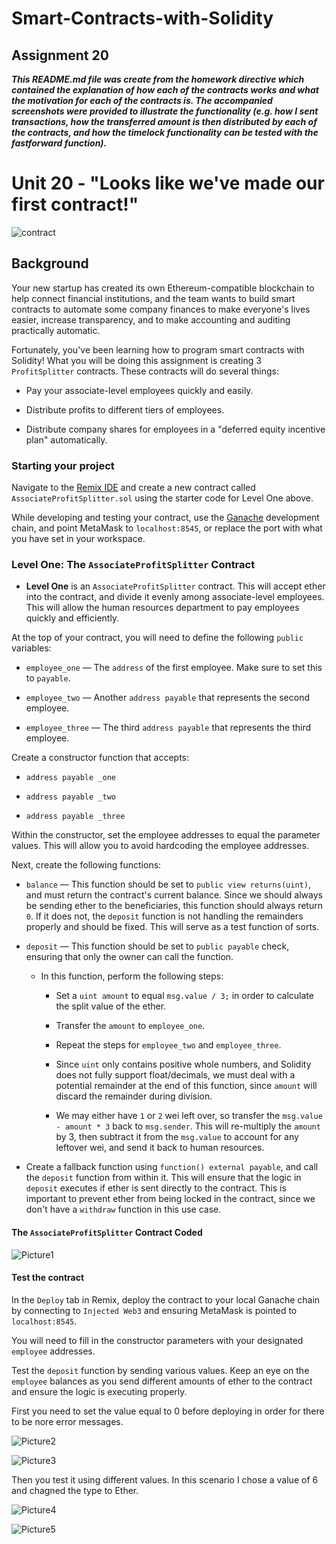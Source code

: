 # Smart-Contracts-with-Solidity

## Assignment 20

***This README.md file was create from the homework directive which contained the explanation of how each of the contracts works and what the motivation for each of the contracts is. The accompanied screenshots were provided to illustrate the functionality (e.g. how I sent transactions, how the transferred amount is then distributed by each of the contracts, and how the timelock functionality can be tested with the fastforward function).***

# Unit 20 - "Looks like we've made our first contract!"

![contract](https://image.shutterstock.com/z/stock-photo-two-hands-handshake-polygonal-low-poly-hud-illustration-smart-contract-agreement-blockchain-and-1161295627.jpg)

## Background

Your new startup has created its own Ethereum-compatible blockchain to help connect financial institutions, and the team wants to build smart contracts to automate some company finances to make everyone's lives easier, increase transparency, and to make accounting and auditing practically automatic.

Fortunately, you've been learning how to program smart contracts with Solidity! What you will be doing this assignment is creating 3 `ProfitSplitter` contracts. These contracts will do several things:

* Pay your associate-level employees quickly and easily.

* Distribute profits to different tiers of employees.

* Distribute company shares for employees in a "deferred equity incentive plan" automatically.

### Starting your project

Navigate to the [Remix IDE](https://remix.ethereum.org) and create a new contract called `AssociateProfitSplitter.sol` using the starter code for Level One above.

While developing and testing your contract, use the [Ganache](https://www.trufflesuite.com/ganache) development chain, and point MetaMask to `localhost:8545`, or replace the port with what you have set in your workspace.

### Level One: The `AssociateProfitSplitter` Contract

* **Level One** is an `AssociateProfitSplitter` contract. This will accept ether into the contract, and divide it evenly among associate-level employees. This will allow the human resources department to pay employees quickly and efficiently.

At the top of your contract, you will need to define the following `public` variables:

* `employee_one` — The `address` of the first employee. Make sure to set this to `payable`.

* `employee_two` — Another `address payable` that represents the second employee.

* `employee_three` — The third `address payable` that represents the third employee.

Create a constructor function that accepts:

* `address payable _one`

* `address payable _two`

* `address payable _three`

Within the constructor, set the employee addresses to equal the parameter values. This will allow you to avoid hardcoding the employee addresses.

Next, create the following functions:

* `balance` — This function should be set to `public view returns(uint)`, and must return the contract's current balance. Since we should always be sending ether to the beneficiaries, this function should always return `0`. If it does not, the `deposit` function is not handling the remainders properly and should be fixed. This will serve as a test function of sorts.

* `deposit` — This function should be set to `public payable` check, ensuring that only the owner can call the function.

  * In this function, perform the following steps:

    * Set a `uint amount` to equal `msg.value / 3;` in order to calculate the split value of the ether.

    * Transfer the `amount` to `employee_one`.

    * Repeat the steps for `employee_two` and `employee_three`.

    * Since `uint` only contains positive whole numbers, and Solidity does not fully support float/decimals, we must deal with a potential remainder at the end of this function, since `amount` will discard the remainder during division.

    * We may either have `1` or `2` wei left over, so transfer the `msg.value - amount * 3` back to `msg.sender`. This will re-multiply the `amount` by 3, then subtract it from the `msg.value` to account for any leftover wei, and send it back to human resources.

* Create a fallback function using `function() external payable`, and call the `deposit` function from within it. This will ensure that the logic in `deposit` executes if ether is sent directly to the contract. This is important to prevent ether from being locked in the contract, since we don't have a `withdraw` function in this use case.

#### The `AssociateProfitSplitter` Contract Coded 
![Picture1](Images/Level_1_Code.PNG)

#### Test the contract


In the `Deploy` tab in Remix, deploy the contract to your local Ganache chain by connecting to `Injected Web3` and ensuring MetaMask is pointed to `localhost:8545`.

You will need to fill in the constructor parameters with your designated `employee` addresses.

Test the `deposit` function by sending various values. Keep an eye on the `employee` balances as you send different amounts of ether to the contract and ensure the logic is executing properly.

First you need to set the value equal to 0 before deploying in order for there to be nore error messages. 

![Picture2](Images/Remix_Contract_Deployment.png)

![Picture3](Images/Remix_MetaMask_Contract_Deployment.png)

Then you test it using different values. In this scenario I chose a value of 6 and chagned the type to Ether.

![Picture4](Images/Test_Deposit.png)


![Picture5](Images/Confirm.png)


